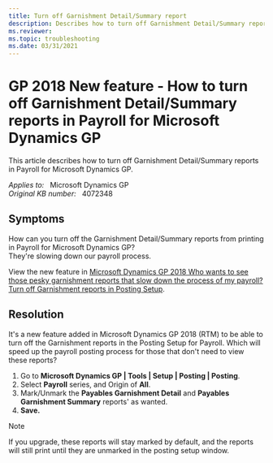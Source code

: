 ```yaml
---
title: Turn off Garnishment Detail/Summary report
description: Describes how to turn off Garnishment Detail/Summary reports in Payroll for Microsoft Dynamics GP.
ms.reviewer:
ms.topic: troubleshooting
ms.date: 03/31/2021
---
```

# GP 2018 New feature - How to turn off Garnishment Detail/Summary reports in Payroll for Microsoft Dynamics GP

This article describes how to turn off Garnishment Detail/Summary reports in Payroll for Microsoft Dynamics GP.

_Applies to:_ &nbsp; Microsoft Dynamics GP  
_Original KB number:_ &nbsp; 4072348

## Symptoms

How can you turn off the Garnishment Detail/Summary reports from printing in Payroll for Microsoft Dynamics GP?  
They're slowing down our payroll process.

View the new feature in [Microsoft Dynamics GP 2018 Who wants to see those pesky garnishment reports that slow down the process of my payroll? Turn off Garnishment reports in Posting Setup](https://community.dynamics.com/gp/b/dynamicsgp/posts/who-wants-to-see-those-pesky-garnishment-reports-that-slow-down-the-process-of-my-payroll-turn-off-garnishment-reports-in-posting-setup).

## Resolution

It's a new feature added in Microsoft Dynamics GP 2018 (RTM) to be able to turn off the Garnishment reports in the Posting Setup for Payroll. Which will speed up the payroll posting process for those that don't need to view these reports?

1. Go to **Microsoft Dynamics GP | Tools | Setup | Posting | Posting**.
1. Select **Payroll** series, and Origin of **All**.
1. Mark/Unmark the **Payables Garnishment Detail** and **Payables Garnishment Summary** reports' as wanted.
1. **Save.**

> [!NOTE]
> If you upgrade, these reports will stay marked by default, and the reports will still print until they are unmarked in the posting setup window.
